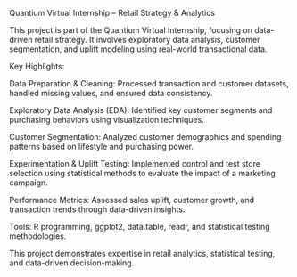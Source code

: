 Quantium Virtual Internship – Retail Strategy & Analytics

This project is part of the Quantium Virtual Internship, focusing on data-driven retail strategy. It involves exploratory data analysis, customer segmentation, and uplift modeling using real-world transactional data.

Key Highlights:

Data Preparation & Cleaning: Processed transaction and customer datasets, handled missing values, and ensured data consistency.

Exploratory Data Analysis (EDA): Identified key customer segments and purchasing behaviors using visualization techniques.

Customer Segmentation: Analyzed customer demographics and spending patterns based on lifestyle and purchasing power.

Experimentation & Uplift Testing: Implemented control and test store selection using statistical methods to evaluate the impact of a marketing campaign.

Performance Metrics: Assessed sales uplift, customer growth, and transaction trends through data-driven insights.


Tools: R programming, ggplot2, data.table, readr, and statistical testing methodologies.

This project demonstrates expertise in retail analytics, statistical testing, and data-driven decision-making.
